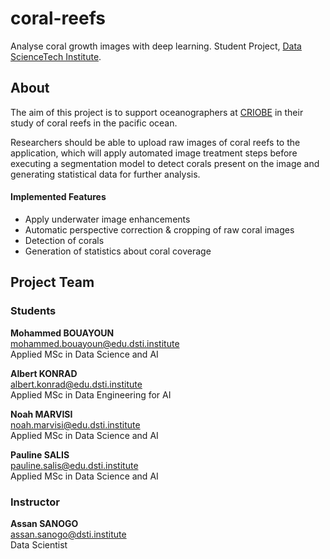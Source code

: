 # coral-reefs
Analyse coral growth images with deep learning. Student Project, [Data
ScienceTech Institute](https://datasciencetech.institute).

## About
The aim of this project is to support oceanographers at [CRIOBE](http://www.criobe.pf/eng/)
in their study of coral reefs in the pacific ocean. 
  
Researchers should be able to upload raw images of coral reefs to the application, which will apply 
automated image treatment steps before executing a segmentation model to detect corals present on 
the image and generating statistical data for further analysis.

#### Implemented Features
- Apply underwater image enhancements
- Automatic perspective correction & cropping of raw coral images
- Detection of corals
- Generation of statistics about coral coverage


## Project Team

### Students
**Mohammed BOUAYOUN**  
mohammed.bouayoun@edu.dsti.institute  
Applied MSc in Data Science and AI

**Albert KONRAD**  
albert.konrad@edu.dsti.institute  
Applied MSc in Data Engineering for AI  

**Noah MARVISI**  
noah.marvisi@edu.dsti.institute  
Applied MSc in Data Science and AI

**Pauline SALIS**  
pauline.salis@edu.dsti.institute  
Applied MSc in Data Science and AI


### Instructor
**Assan SANOGO**  
assan.sanogo@dsti.institute  
Data Scientist
